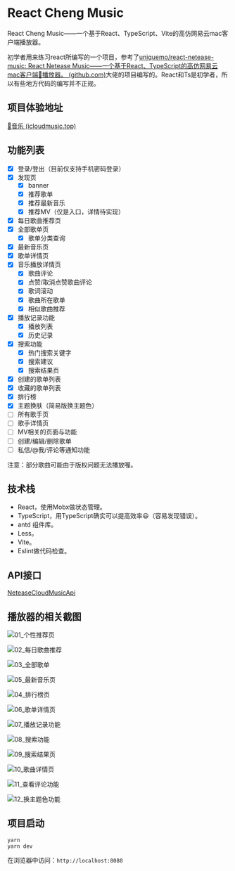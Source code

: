 # React Cheng Music
React Cheng Music——一个基于React、TypeScript、Vite的高仿网易云mac客户端播放器。

初学者用来练习react所编写的一个项目，参考了[uniquemo/react-netease-music: React Netease Music——一个基于React、TypeScript的高仿网易云mac客户端🎵播放器。 (github.com)](https://github.com/uniquemo/react-netease-music)大佬的项目编写的。React和Ts是初学者，所以有些地方代码的编写并不正规。

## 项目体验地址
[🍊音乐 (icloudmusic.top)](http://icloudmusic.top)

## 功能列表
- [x] 登录/登出（目前仅支持手机密码登录）
- [x] 发现页
  - [x] banner
  - [x] 推荐歌单
  - [x] 推荐最新音乐
  - [x] 推荐MV（仅是入口，详情待实现）
- [x] 每日歌曲推荐页
- [x] 全部歌单页
  - [x] 歌单分类查询
- [x] 最新音乐页
- [x] 歌单详情页
- [x] 音乐播放详情页
  - [x] 歌曲评论
  - [x] 点赞/取消点赞歌曲评论
  - [x] 歌词滚动
  - [x] 歌曲所在歌单
  - [x] 相似歌曲推荐
- [x] 播放记录功能
  - [x] 播放列表
  - [x] 历史记录
- [x] 搜索功能
  - [x] 热门搜索关键字
  - [x] 搜索建议
  - [x] 搜索结果页
- [x] 创建的歌单列表
- [x] 收藏的歌单列表
- [x] 排行榜
- [x] 主题换肤（简易版换主题色）
- [ ] 所有歌手页
- [ ] 歌手详情页
- [ ] MV相关的页面与功能
- [ ] 创建/编辑/删除歌单
- [ ] 私信/@我/评论等通知功能

注意：部分歌曲可能由于版权问题无法播放喔。

## 技术栈
- React，使用Mobx做状态管理。
- TypeScript，用TypeScript确实可以提高效率😃（容易发现错误）。
- antd 组件库。
- Less。
- Vite。
- Eslint做代码检查。

## API接口
[NeteaseCloudMusicApi](https://binaryify.github.io/NeteaseCloudMusicApi)

## 播放器的相关截图
![01_个性推荐页](./resources/01_个性推荐页.png)

![02_每日歌曲推荐](./resources/02_每日歌曲推荐.png)

![03_全部歌单](./resources/03_全部歌单.png)

![05_最新音乐页](./resources/05_最新音乐页.png)

![04_排行榜页](./resources/04_排行榜页.png)

![06_歌单详情页](./resources/06_歌单详情页.png)

![07_播放记录功能](./resources/07_播放记录功能.png)

![08_搜索功能](./resources/08_搜索功能.png)

![09_搜索结果页](./resources/09_搜索结果页.png)

![10_歌曲详情页](./resources/10_歌曲详情页.png)

![11_查看评论功能](./resources/11_查看评论功能.png)



![12_换主题色功能](./resources/12_换主题色功能.png)

## 项目启动

```
yarn
yarn dev
```
在浏览器中访问：`http://localhost:8080`
